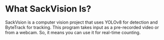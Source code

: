 # What SackVision Is?
SackVsion is a computer vision project that uses YOLOv8 for detection and ByteTrack for tracking. This program takes input as a pre-recorded video or from a webcam. So, it means you can use it for real-time counting. 
